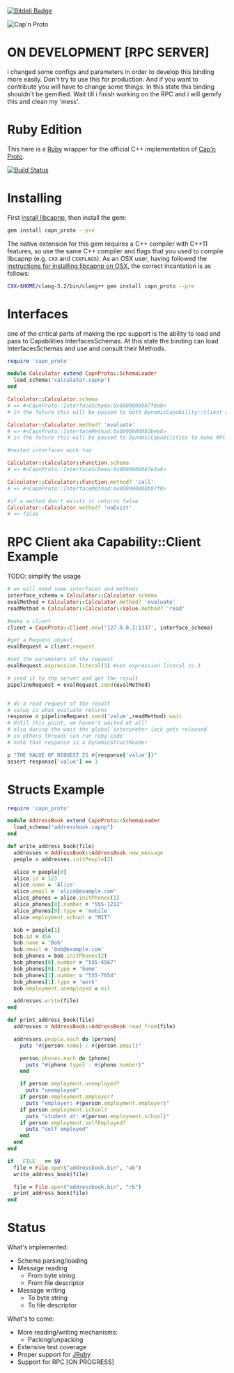 [![Bitdeli Badge](https://d2weczhvl823v0.cloudfront.net/cstrahan/capnp-ruby/trend.png)](https://bitdeli.com/free "Bitdeli Badge")

![Cap'n Proto][logo]

# ON DEVELOPMENT [RPC SERVER]
i changed some configs and parameters in order to develop this binding more easily.
Don't try to use this for production. And if you want to contribute you will have to change some things.
In this state this binding shouldn't be gemified. Wait till i finish working on the RPC and i will gemify this and clean my 'mess'.

# Ruby Edition

This here is a [Ruby][ruby] wrapper for the official C++ implementation of [Cap'n Proto][capnp].

[![Build Status][travis-badge]][travis-link]

# Installing

First [install libcapnp][libcapnp-install], then install the gem:

```bash
gem install capn_proto --pre
```

The native extension for this gem requires a C++ compiler with C++11 features, so use the same C++ compiler and flags that you used to compile libcapnp (e.g. `CXX` and `CXXFLAGS`). As an OSX user, having followed the [instructions for installing libcapnp on OSX][libcapnp-install], the correct incantation is as follows:

```bash
CXX=$HOME/clang-3.2/bin/clang++ gem install capn_proto --pre
```
# Interfaces
one of the critical parts of making the rpc support is the ability to load and pass to Capabilities InterfacesSchemas.
At this state the binding can load InterfacesSchemas and use and consult their Methods.
``` ruby
require 'capn_proto'

module Calculator extend CapnProto::SchemaLoader
  load_schema('calculator.capnp')
end

Calculator::Calculator.schema
# => #<CapnProto::InterfaceSchema:0x0000000087f0a0>
# in the future this will be passed to both DynamicCapability::client and DynamicCapability::server

Calculator::Calculator.method? 'evaluate'
# => #<CapnProto::InterfaceMethod:0x0000000083beb8>
# in the future this will be passed to DynamicCapabilities to make RPC requests

#nested interfaces work too

Calculator::Calculator::Function.schema
# => #<CapnProto::InterfaceSchema:0x0000000087e3a8>

Calculator::Calculator::Function.method? 'call'
# => #<CapnProto::InterfaceMethod:0x000000008b97f0>

#if a method don't exists it returns false
Calculator::Calculator.method? 'noExist'
# => false
```

# RPC Client aka Capability::Client Example   
TODO: simplify the usage  

``` ruby
# we will need some interfaces and methods
interface_schema = Calculator::Calculator.schema
evalMethod = Calculator::Calculator.method? 'evaluate'
readMethod = Calculator::Calculator::Value.method? 'read'

#make a client
client = CapnProto::Client.new('127.0.0.1:1337', interface_schema)

#get a Request object
evalRequest = client.request

#set the parameters of the request
evalRequest.expression.literal(3) #set expression literal to 3

# send it to the server and get the result
pipelineRequest = evalRequest.send(evalMethod)


# do a read request of the result
# value is what evaluate returns
response = pipelineRequest.send('value',readMethod).wait
# Until this point, we haven't waited at all!
# also during the wait the global interpreter lock gets released
# so others threads can run ruby code
# note that response is a DynamicStructReader

p "THE VALUE OF REQUEST IS #{response['value']}"
assert response['value'] == 3
```

# Structs Example

```ruby
require 'capn_proto'

module AddressBook extend CapnProto::SchemaLoader
  load_schema("addressbook.capnp")
end

def write_address_book(file)
  addresses = AddressBook::AddressBook.new_message
  people = addresses.initPeople(2)

  alice = people[0]
  alice.id = 123
  alice.name = 'Alice'
  alice.email = 'alice@example.com'
  alice_phones = alice.initPhones(1)
  alice_phones[0].number = "555-1212"
  alice_phones[0].type = 'mobile'
  alice.employment.school = "MIT"

  bob = people[1]
  bob.id = 456
  bob.name = 'Bob'
  bob.email = 'bob@example.com'
  bob_phones = bob.initPhones(2)
  bob_phones[0].number = "555-4567"
  bob_phones[0].type = 'home'
  bob_phones[1].number = "555-7654"
  bob_phones[1].type = 'work'
  bob.employment.unemployed = nil

  addresses.write(file)
end

def print_address_book(file)
  addresses = AddressBook::AddressBook.read_from(file)

  addresses.people.each do |person|
    puts "#{person.name} : #{person.email}"

    person.phones.each do |phone|
      puts "#{phone.type} : #{phone.number}"
    end

    if person.employment.unemployed?
      puts "unemployed"
    if person.employment.employer?
      puts "employer: #{person.employment.employer}"
    if person.employment.school?
      puts "student at: #{person.employment.school}"
    if person.employment.selfEmployed?
      puts "self employed"
    end
  end
end

if __FILE__ == $0
  file = File.open("addressbook.bin", "wb")
  write_address_book(file)

  file = File.open("addressbook.bin", "rb")
  print_address_book(file)
end
```

# Status

What's implemented:
- Schema parsing/loading
- Message reading
  - From byte string
  - From file descriptor
- Message writing
  - To byte string
  - To file descriptor

What's to come:
- More reading/writing mechanisms:
  - Packing/unpacking
- Extensive test coverage
- Proper support for [JRuby][jruby]
- Support for RPC [ON PROGRESS]

[logo]: https://raw.github.com/cstrahan/capnp-ruby/master/media/captain_proto_small.png "Cap'n Proto"
[ruby]: http://www.ruby-lang.org/ "Ruby"
[capnp]: http://kentonv.github.io/capnproto/ "Cap'n Proto"
[jruby]: http://jruby.org/ "JRuby"
[libcapnp-install]: http://kentonv.github.io/capnproto/install.html "Installing Cap'n Proto"
[mit-license]: http://opensource.org/licenses/MIT "MIT License"

[travis-link]: https://travis-ci.org/cstrahan/capnp-ruby
[travis-badge]: https://travis-ci.org/cstrahan/capnp-ruby.png?branch=master

